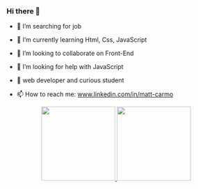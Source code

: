 ### Hi there 👋

- 🔭 I’m searching for job
- 🌱 I’m currently learning Html, Css, JavaScript

- 👯 I’m looking to collaborate on Front-End
- 🤔 I’m looking for help with JavaScript
- 💬 web developer and curious student
- 📫 How to reach me: www.linkedin.com/in/matt-carmo

<div align="center">
  <a href="https://github.com/matt-carmo">
  <img height="170em" src="https://github-readme-stats.vercel.app/api?username=matt-carmo&show_icons=true&theme=dracula&include_all_commits=true&count_private=true"/>
  <img height="170em" src="https://github-readme-stats.vercel.app/api/top-langs/?username=matt-carmo&layout=compact&langs_count=7&theme=dracula"/>
</div>
